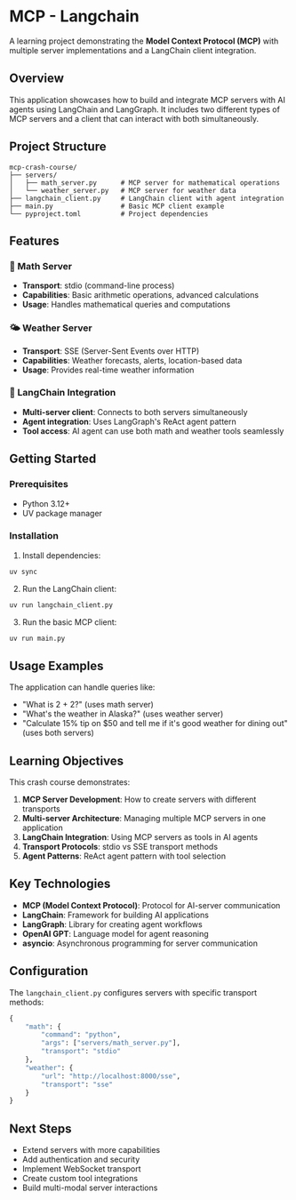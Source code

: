 # MCP  - Langchain 

A learning project demonstrating the **Model Context Protocol (MCP)** with multiple server implementations and a LangChain client integration.

## Overview

This application showcases how to build and integrate MCP servers with AI agents using LangChain and LangGraph. It includes two different types of MCP servers and a client that can interact with both simultaneously.

## Project Structure

```
mcp-crash-course/
├── servers/
│   ├── math_server.py      # MCP server for mathematical operations
│   └── weather_server.py   # MCP server for weather data
├── langchain_client.py     # LangChain client with agent integration
├── main.py                 # Basic MCP client example
└── pyproject.toml          # Project dependencies
```

## Features

### 🧮 Math Server
- **Transport**: stdio (command-line process)
- **Capabilities**: Basic arithmetic operations, advanced calculations
- **Usage**: Handles mathematical queries and computations

### 🌤️ Weather Server  
- **Transport**: SSE (Server-Sent Events over HTTP)
- **Capabilities**: Weather forecasts, alerts, location-based data
- **Usage**: Provides real-time weather information

### 🤖 LangChain Integration
- **Multi-server client**: Connects to both servers simultaneously
- **Agent integration**: Uses LangGraph's ReAct agent pattern
- **Tool access**: AI agent can use both math and weather tools seamlessly

## Getting Started

### Prerequisites
- Python 3.12+
- UV package manager

### Installation

1. Install dependencies:
```bash
uv sync
```

2. Run the LangChain client:
```bash
uv run langchain_client.py
```

3. Run the basic MCP client:
```bash
uv run main.py
```

## Usage Examples

The application can handle queries like:
- "What is 2 + 2?" (uses math server)
- "What's the weather in Alaska?" (uses weather server)
- "Calculate 15% tip on $50 and tell me if it's good weather for dining out" (uses both servers)

## Learning Objectives

This crash course demonstrates:
1. **MCP Server Development**: How to create servers with different transports
2. **Multi-server Architecture**: Managing multiple MCP servers in one application
3. **LangChain Integration**: Using MCP servers as tools in AI agents
4. **Transport Protocols**: stdio vs SSE transport methods
5. **Agent Patterns**: ReAct agent pattern with tool selection

## Key Technologies

- **MCP (Model Context Protocol)**: Protocol for AI-server communication
- **LangChain**: Framework for building AI applications
- **LangGraph**: Library for creating agent workflows
- **OpenAI GPT**: Language model for agent reasoning
- **asyncio**: Asynchronous programming for server communication

## Configuration

The `langchain_client.py` configures servers with specific transport methods:

```python
{
    "math": {
        "command": "python",
        "args": ["servers/math_server.py"],
        "transport": "stdio"
    },
    "weather": {
        "url": "http://localhost:8000/sse", 
        "transport": "sse"
    }
}
```

## Next Steps

- Extend servers with more capabilities
- Add authentication and security
- Implement WebSocket transport
- Create custom tool integrations
- Build multi-modal server interactions

